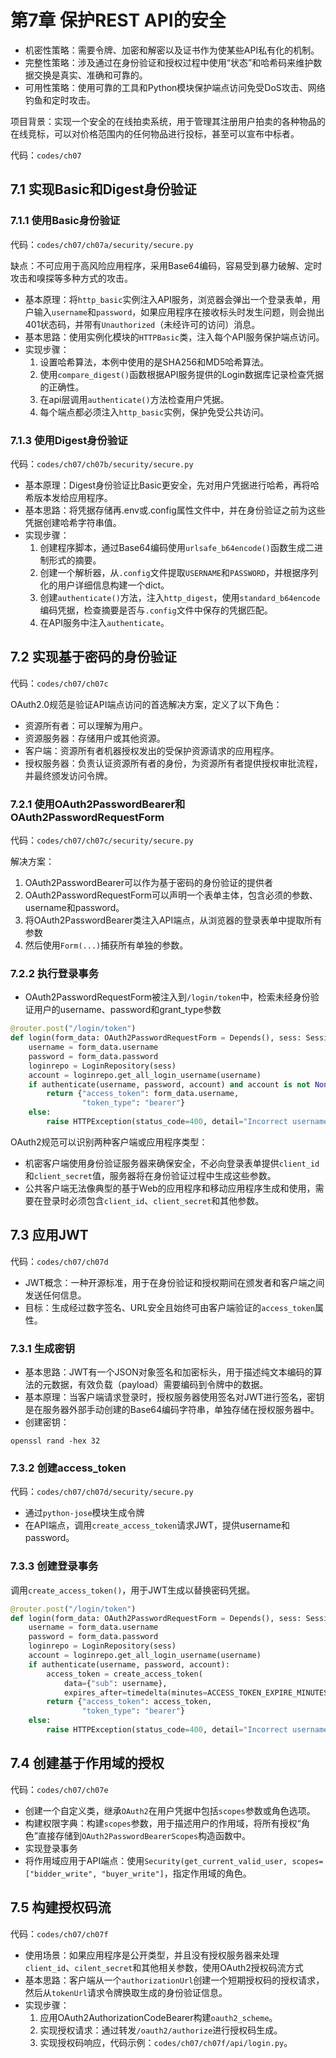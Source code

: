 # 第7章 保护REST API的安全

- 机密性策略：需要令牌、加密和解密以及证书作为使某些API私有化的机制。
- 完整性策略：涉及通过在身份验证和授权过程中使用“状态”和哈希码来维护数据交换是真实、准确和可靠的。
- 可用性策略：使用可靠的工具和Python模块保护端点访问免受DoS攻击、网络钓鱼和定时攻击。

项目背景：实现一个安全的在线拍卖系统，用于管理其注册用户拍卖的各种物品的在线竞标，可以对价格范围内的任何物品进行投标，甚至可以宣布中标者。

代码：`codes/ch07`

## 7.1 实现Basic和Digest身份验证

### 7.1.1 使用Basic身份验证

代码：`codes/ch07/ch07a/security/secure.py`

缺点：不可应用于高风险应用程序，采用Base64编码，容易受到暴力破解、定时攻击和嗅探等多种方式的攻击。

- 基本原理：将`http_basic`实例注入API服务，浏览器会弹出一个登录表单，用户输入`username`和`password`，如果应用程序在接收标头时发生问题，则会抛出401状态码，并带有`Unauthorized`（未经许可的访问）消息。
- 基本思路：使用实例化模块的`HTTPBasic`类，注入每个API服务保护端点访问。
- 实现步骤：
    1. 设置哈希算法，本例中使用的是SHA256和MD5哈希算法。
    2. 使用`compare_digest()`函数根据API服务提供的Login数据库记录检查凭据的正确性。
    3. 在api层调用`authenticate()`方法检查用户凭据。
    4. 每个端点都必须注入`http_basic`实例，保护免受公共访问。

### 7.1.3 使用Digest身份验证

代码：`codes/ch07/ch07b/security/secure.py`

- 基本原理：Digest身份验证比Basic更安全，先对用户凭据进行哈希，再将哈希版本发给应用程序。
- 基本思路：将凭据存储再.env或.config属性文件中，并在身份验证之前为这些凭据创建哈希字符串值。
- 实现步骤：
    1. 创建程序脚本，通过Base64编码使用`urlsafe_b64encode()`函数生成二进制形式的摘要。
    2. 创建一个解析器，从`.config`文件提取`USERNAME`和`PASSWORD`，并根据序列化的用户详细信息构建一个dict。
    3. 创建`authenticate()`方法，注入`http_digest`，使用`standard_b64encode`编码凭据，检查摘要是否与`.config`文件中保存的凭据匹配。
    4. 在API服务中注入`authenticate`。


## 7.2 实现基于密码的身份验证

代码：`codes/ch07/ch07c`

OAuth2.0规范是验证API端点访问的首选解决方案，定义了以下角色：
- 资源所有者：可以理解为用户。
- 资源服务器：存储用户或其他资源。
- 客户端：资源所有者机器授权发出的受保护资源请求的应用程序。
- 授权服务器：负责认证资源所有者的身份，为资源所有者提供授权审批流程，并最终颁发访问令牌。

### 7.2.1 使用OAuth2PasswordBearer和OAuth2PasswordRequestForm

代码：`codes/ch07/ch07c/security/secure.py`

解决方案：
1. OAuth2PasswordBearer可以作为基于密码的身份验证的提供者 
2. OAuth2PasswordRequestForm可以声明一个表单主体，包含必须的参数、username和password。
3. 将OAuth2PasswordBearer类注入API端点，从浏览器的登录表单中提取所有参数
4. 然后使用`Form(...)`捕获所有单独的参数。

### 7.2.2 执行登录事务

- OAuth2PasswordRequestForm被注入到`/login/token`中，检索未经身份验证用户的username、password和grant_type参数

```python
@router.post("/login/token")
def login(form_data: OAuth2PasswordRequestForm = Depends(), sess: Session = Depends(sess_db)):
    username = form_data.username
    password = form_data.password
    loginrepo = LoginRepository(sess)
    account = loginrepo.get_all_login_username(username)
    if authenticate(username, password, account) and account is not None:
        return {"access_token": form_data.username,
                "token_type": "bearer"}
    else:
        raise HTTPException(status_code=400, detail="Incorrect username or password")
```

OAuth2规范可以识别两种客户端或应用程序类型：
- 机密客户端使用身份验证服务器来确保安全，不必向登录表单提供`client_id`和`client_secret`值，服务器将在身份验证过程中生成这些参数。
- 公共客户端无法像典型的基于Web的应用程序和移动应用程序生成和使用，需要在登录时必须包含`client_id`、`client_secret`和其他参数。

## 7.3 应用JWT

代码：`codes/ch07/ch07d`

- JWT概念：一种开源标准，用于在身份验证和授权期间在颁发者和客户端之间发送任何信息。
- 目标：生成经过数字签名、URL安全且始终可由客户端验证的`access_token`属性。

### 7.3.1 生成密钥

- 基本思路：JWT有一个JSON对象签名和加密标头，用于描述纯文本编码的算法的元数据，有效负载（payload）需要编码到令牌中的数据。
- 基本原理：当客户端请求登录时，授权服务器使用签名对JWT进行签名，密钥是在服务器外部手动创建的Base64编码字符串，单独存储在授权服务器中。
- 创建密钥：
```shell
openssl rand -hex 32
```

### 7.3.2 创建access_token

代码：`codes/ch07/ch07d/security/secure.py`

- 通过`python-jose`模块生成令牌
- 在API端点，调用`create_access_token`请求JWT，提供username和password。

### 7.3.3 创建登录事务

调用`create_access_token()`，用于JWT生成以替换密码凭据。
```python
@router.post("/login/token")
def login(form_data: OAuth2PasswordRequestForm = Depends(), sess: Session = Depends(sess_db)):
    username = form_data.username
    password = form_data.password
    loginrepo = LoginRepository(sess)
    account = loginrepo.get_all_login_username(username)
    if authenticate(username, password, account):
        access_token = create_access_token(
            data={"sub": username},
            expires_after=timedelta(minutes=ACCESS_TOKEN_EXPIRE_MINUTES))
        return {"access_token": access_token,
                "token_type": "bearer"}
    else:
        raise HTTPException(status_code=400, detail="Incorrect username or password")
```

## 7.4 创建基于作用域的授权

代码：`codes/ch07/ch07e`

- 创建一个自定义类，继承`OAuth2`在用户凭据中包括`scopes`参数或角色选项。
- 构建权限字典：构建`scopes`参数，用于描述用户的作用域，将所有授权“角色”直接存储到`OAuth2PasswordBearerScopes`构造函数中。
- 实现登录事务
- 将作用域应用于API端点：使用`Security(get_current_valid_user, scopes=["bidder_write", "buyer_write"]`，指定作用域的角色。

## 7.5 构建授权码流

代码：`codes/ch07/ch07f`

- 使用场景：如果应用程序是公开类型，并且没有授权服务器来处理`client_id`、`cilent_secret`和其他相关参数，使用OAuth2授权码流方式
- 基本思路：客户端从一个`authorizationUrl`创建一个短期授权码的授权请求，然后从`tokenUrl`请求令牌换取生成的身份验证信息。
- 实现步骤：
    1. 应用OAuth2AuthorizationCodeBearer构建`oauth2_scheme`。
    2. 实现授权请求：通过转发`/oauth2/authorize`进行授权码生成。
    3. 实现授权码响应，代码示例：`codes/ch07/ch07f/api/login.py`。
